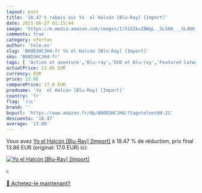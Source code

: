 ```yaml
---
layout: post
title: '18.47 % rabais sur Yo  el Halcón [Blu-Ray] [Import]'
date: 2021-06-27 01:15:44
image: 'https://m.media-amazon.com/images/I/51XIbxIBWqL._SL500_._SL400_.jpg'
comments: true
category: ofertas
author: 'tole.es'
slug: 'B00D3HCJH4-fr Yo el Halcón [Blu-Ray] [Import]'
sku: 'B00D3HCJH4-fr'
tags: [ 'Action et aventure','Blu-ray','DVD et Blu-ray','Featured Categories','Films', ]
actualPrice: 13.86 EUR
currency: EUR
price: 13.86
comparePrice: 17.0 EUR
prodname: 'Yo  el Halcón [Blu-Ray] [Import]'
country: 'fr'
flag: '🇫🇷'
brand: ''
buyurl: 'https://www.amazon.fr/dp/B00D3HCJH4/?tag=tolees0d-21'
descuento: '18.47'
average: '13.86'
---
```


Vous avez [Yo  el Halcón [Blu-Ray] [Import]](https://www.amazon.fr/dp/B00D3HCJH4/?tag=tolees0d-21)  à  18.47 % de réduction, prix final  13.86 EUR (original: 17.0 EUR) ici:

[![Yo  el Halcón [Blu-Ray] [Import]](https://m.media-amazon.com/images/I/51XIbxIBWqL._SL500_._SL400_.jpg)](https://www.amazon.fr/dp/B00D3HCJH4/?tag=tolees0d-21)

ℹ️:


[🛒 Achetez-le maintenant!!](https://www.amazon.fr/dp/B00D3HCJH4/?tag=tolees0d-21)

